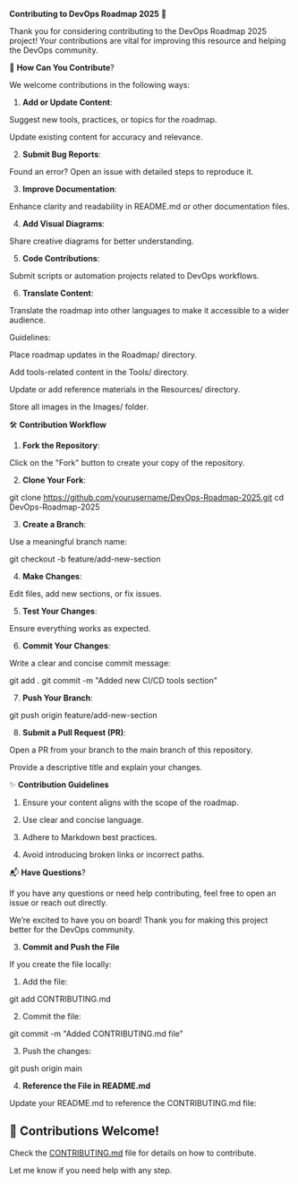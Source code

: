 **Contributing to DevOps Roadmap 2025** 🚀

Thank you for considering contributing to the DevOps Roadmap 2025 project! Your contributions are vital for improving this resource and helping the DevOps community.

📝 **How Can You Contribute**?

We welcome contributions in the following ways:

1. **Add or Update Content**:

Suggest new tools, practices, or topics for the roadmap.

Update existing content for accuracy and relevance.

2. **Submit Bug Reports**:

Found an error? Open an issue with detailed steps to reproduce it.

3. **Improve Documentation**:

Enhance clarity and readability in README.md or other documentation files.

4. **Add Visual Diagrams**:

Share creative diagrams for better understanding.

5. **Code Contributions**:

Submit scripts or automation projects related to DevOps workflows.

6. **Translate Content**:

Translate the roadmap into other languages to make it accessible to a wider audience.

Guidelines:

Place roadmap updates in the Roadmap/ directory.

Add tools-related content in the Tools/ directory.

Update or add reference materials in the Resources/ directory.

Store all images in the Images/ folder.

🛠️ **Contribution Workflow**

1. **Fork the Repository**:

Click on the "Fork" button to create your copy of the repository.

2. **Clone Your Fork**:

git clone https://github.com/yourusername/DevOps-Roadmap-2025.git
cd DevOps-Roadmap-2025

3. **Create a Branch**:

Use a meaningful branch name:

git checkout -b feature/add-new-section

4. **Make Changes**:

Edit files, add new sections, or fix issues.

5. **Test Your Changes**:

Ensure everything works as expected.

6. **Commit Your Changes**:

Write a clear and concise commit message:

git add .
git commit -m "Added new CI/CD tools section"

7. **Push Your Branch**:

git push origin feature/add-new-section

8. **Submit a Pull Request (PR)**:

Open a PR from your branch to the main branch of this repository.

Provide a descriptive title and explain your changes.

✨ **Contribution Guidelines**

1. Ensure your content aligns with the scope of the roadmap.

2. Use clear and concise language.

3. Adhere to Markdown best practices.

4. Avoid introducing broken links or incorrect paths.

📬 **Have Questions**?

If you have any questions or need help contributing, feel free to open an issue or reach out directly.

We’re excited to have you on board! Thank you for making this project better for the DevOps community.

3. **Commit and Push the File**

If you create the file locally:

1. Add the file:

git add CONTRIBUTING.md

2. Commit the file:

git commit -m "Added CONTRIBUTING.md file"

3. Push the changes:

git push origin main

4. **Reference the File in README.md**

Update your README.md to reference the CONTRIBUTING.md file:

## 🤝 Contributions Welcome!

Check the [CONTRIBUTING.md](CONTRIBUTING.md) file for details on how to contribute.

Let me know if you need help with any step.
